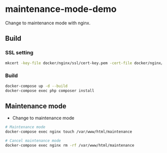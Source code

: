 # maintenance-mode-demo
Change to maintenance mode with nginx.

## Build

### SSL setting
```bash
mkcert -key-file docker/nginx/ssl/cert-key.pem -cert-file docker/nginx/ssl/cert.pem localhost 127.0.0.1 ::1
```

### Build
```bash
docker-compose up -d --build
docker-compose exec php composer install
```

## Maintenance mode

- Change to maintenance mode
```bash
# Maintenance mode
docker-compose exec nginx touch /var/www/html/maintenance

# Cancel maintenance mode
docker-compose exec nginx rm -rf /var/www/html/maintenance
```

